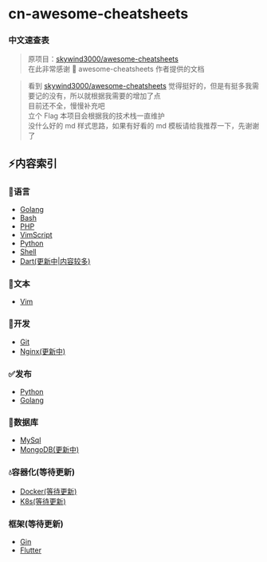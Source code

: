 <!--
 * @Description: 
 * @Author: LLiuHuan
 * @Date: 2020-12-23 00:08:19
 * @LastEditTime: 2021-04-26 16:26:11
 * @LastEditors: LLiuHuan
-->
# cn-awesome-cheatsheets

### 中文速查表

> 原项目：[skywind3000/awesome-cheatsheets](https://github.com/skywind3000/awesome-cheatsheets)  
> 在此非常感谢 🙏 awesome-cheatsheets 作者提供的文档

> 看到 [skywind3000/awesome-cheatsheets](https://github.com/skywind3000/awesome-cheatsheets) 觉得挺好的，但是有挺多我需要记的没有，所以就根据我需要的增加了点  
> 目前还不全，慢慢补充吧  
> 立个 Flag 本项目会根据我的技术栈一直维护  
> 没什么好的 md 样式思路，如果有好看的 md 模板请给我推荐一下，先谢谢了

## :zap:内容索引

### :page_with_curl:语言

- [Golang](Languages/golang.md)
- [Bash](Languages/bash.md)
- [PHP](Languages/php.md)
- [VimScript](Languages/vimScript.md)
- [Python](Languages/python.md)
- [Shell](Languages/shell.md)
- [Dart(更新中|内容较多)](Languages/dart.md)

### :pencil:文本

- [Vim](TextEditings/vim.md)

### :wrench:开发

- [Git](Develops/git.md)
- [Nginx(更新中)](Develops/Nginx.md)

### :white_check_mark:发布

- [Python](Release/Python.md)
- [Golang](Release/Golang.md)

### :game_die:数据库

- [MySql](DataBase/MySql.md)
- [MongoDB(更新中)](DataBase/MongoDB.md)

### :droplet:容器化(等待更新)

- [Docker(等待更新)](Container/Docker.md)
- [K8s(等待更新)](Container/K8s.md)

### 框架(等待更新)

- [Gin](Frame/Gin.md)
- [Flutter](Frame/Flutter.md)